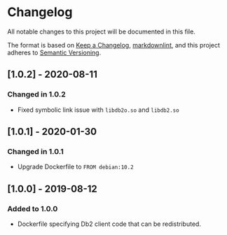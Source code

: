 # Changelog

All notable changes to this project will be documented in this file.

The format is based on [Keep a Changelog](https://keepachangelog.com/en/1.0.0/),
[markdownlint](https://dlaa.me/markdownlint/),
and this project adheres to [Semantic Versioning](https://semver.org/spec/v2.0.0.html).

## [1.0.2] - 2020-08-11

### Changed in 1.0.2

- Fixed symbolic link issue with `libdb2o.so` and `libdb2.so`

## [1.0.1] - 2020-01-30

### Changed in 1.0.1

- Upgrade Dockerfile to `FROM debian:10.2`

## [1.0.0] - 2019-08-12

### Added to 1.0.0

- Dockerfile specifying Db2 client code that can be redistributed.
